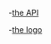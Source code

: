 
-[the API](https://rapidapi.com/tekinbelek/api/current-weather-forecast/endpoints)

-[the logo](https://images.app.goo.gl/Vsqc1jm4xohn3dfq8)

